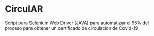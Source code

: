# CirculAR

Script para Selenium Web Driver (JAVA) para automatizar el 95% del proceso para obtener un certificado de circulacion de Covid-19
